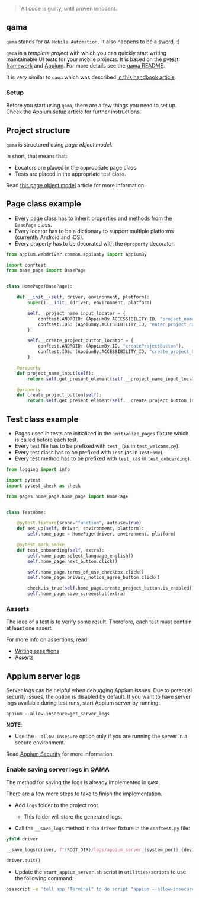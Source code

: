 > All code is guilty, until proven innocent.

## qama

`qama` stands for `QA Mobile Automation.`
It also happens to be a [sword](https://en.wikipedia.org/wiki/Qama). :)

`qama` is a _template project_ with which you can quickly start writing maintainable UI tests for your mobile projects. It is based on the [pytest framework](https://docs.pytest.org/en/7.1.x/index.html) and [Appium](https://appium.io/). For more details see the [qama README](https://github.com/infinum/qama/blob/master/README.md).

It is very similar to `qawa` which was described [in this handbook article](https://infinum.com/handbook/qa/automation/web/selenium-and-qawa).

### Setup

Before you start using `qama`, there are a few things you need to set up. Check the [Appium setup](https://infinum.com/handbook/qa/automation/mobile/appium-setup) article for further instructions.


## Project structure

`qama` is structured using _page object model_.

In short, that means that:

- Locators are placed in the appropriate page class.
- Tests are placed in the appropriate test class.

Read [this page object model](https://martinfowler.com/bliki/PageObject.html) article for more information.


## Page class example

- Every page class has to inherit properties and methods from the `BasePage` class.
- Every locator has to be a dictionary to support multiple platforms (currently Android and iOS).
- Every property has to be decorated with the `@property` decorator.


```python
from appium.webdriver.common.appiumby import AppiumBy

import conftest
from base_page import BasePage


class HomePage(BasePage):

    def __init__(self, driver, environment, platform):
        super().__init__(driver, environment, platform)

        self.__project_name_input_locator = {
            conftest.ANDROID: (AppiumBy.ACCESSIBILITY_ID, "project_name_edit_text"),
            conftest.IOS: (AppiumBy.ACCESSIBILITY_ID, "enter_project_name_textfield")
        }

        self.__create_project_button_locator = {
            conftest.ANDROID: (AppiumBy.ID, "createProjectButton"),
            conftest.IOS: (AppiumBy.ACCESSIBILITY_ID, "create_project_button")
        }

    @property
    def project_name_input(self):
        return self.get_present_element(self.__project_name_input_locator[self.platform])

    @property
    def create_project_button(self):
        return self.get_present_element(self.__create_project_button_locator[self.platform])
```

## Test class example

- Pages used in tests are initialized in the `initialize_pages` fixture which is called before each test.
- Every test file has to be prefixed with `test_` (as in `test_welcome.py`).
- Every test class has to be prefixed with `Test` (as in `TestHome`).
- Every test method has to be prefixed with `test_` (as in `test_onboarding`).


```python
from logging import info

import pytest
import pytest_check as check

from pages.home_page.home_page import HomePage


class TestHome:

    @pytest.fixture(scope="function", autouse=True)
    def set_up(self, driver, environment, platform):
        self.home_page = HomePage(driver, environment, platform)

    @pytest.mark.smoke
    def test_onboarding(self, extra):
        self.home_page.select_language_english()
        self.home_page.next_button.click()

        self.home_page.terms_of_use_checkbox.click()
        self.home_page.privacy_notice_agree_button.click()

        check.is_true(self.home_page.create_project_button.is_enabled())
        self.home_page.save_screenshot(extra)
```

### Asserts

The idea of a test is to verify some result. Therefore, each test must contain at least one assert.

For more info on assertions, read:

- [Writing assertions](https://beta.infinum.com/handbook/qa/automation/web/selenium-and-qawa#writing-assertions)
- [Asserts](https://infinum.com/handbook/qa/automation/general/way-of-working#asserts)


## Appium server logs

Server logs can be helpful when debugging Appium issues. Due to potential security issues, the option is disabled by default. If you want to have server logs available during test runs, start Appium server by running: 

```
appium --allow-insecure=get_server_logs
```

**NOTE**:

- Use the `--allow-insecure` option only if you are running the server in a secure environment.

Read [Appium Security](https://appium.io/docs/en/writing-running-appium/security/index.html#insecure-features) for more information.


### Enable saving server logs in QAMA

The method for saving the logs is already implemented in `QAMA`.

There are a few more steps to take to finish the implementation. 

- Add `logs` folder to the project root.
    - This folder will store the generated logs.


- Call the `__save_logs` method in the `driver` fixture in the `conftest.py` file:

```python
yield driver

__save_logs(driver, f"{ROOT_DIR}/logs/appium_server_{system_port}_{device_udid}.log", "server")

driver.quit()
```

- Update the `start_appium_server.sh` script in `utilities/scripts` to use the following command:

```sh
osascript -e 'tell app "Terminal" to do script "appium --allow-insecure=get_server_logs"'
```
